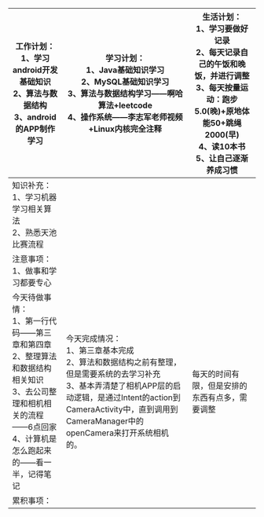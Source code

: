 | 工作计划：<br>1、学习android开发基础知识<br/>2、算法与数据结构<br/>3、android的APP制作学习 | 学习计划：<br/>1、Java基础知识学习<br/>2、MySQL基础知识学习<br/>3、算法与数据结构学习——啊哈算法+leetcode<br/>4、操作系统——李志军老师视频+Linux内核完全注释<br/> | 生活计划：<br/>1、学习要做好记录<br/>2、每天记录自己的午饭和晚饭，并进行调整<br/>3、每天按量运动：跑步5.0(晚)+原地体能50+跳绳2000(早)<br/>4、读10本书<br/>5、让自己逐渐养成习惯 <br/> |
| ------------------------------------------------------------ | ------------------------------------------------------------ | ------------------------------------------------------------ |
| 知识补充：<br/>1、学习机器学习相关算法<br/>2、熟悉天池比赛流程 |                                                              |                                                              |
| 注意事项：<br/>1、做事和学习都要专心                         |                                                              |                                                              |
| 今天待做事情：<br/>1、第一行代码——第三章和第四章<br/>2、整理算法和数据结构相关知识<br/>3、去公司整理和相机相关的流程——6点回家<br/>4、计算机是怎么跑起来的——看一半，记得笔记<br/> | 今天完成情况：<br/>1、第三章基本完成<br/>2、算法和数据结构之前有整理，但是需要系统的去学习补充<br/>3、基本弄清楚了相机APP层的启动逻辑，是通过Intent的action到CameraActivity中，直到调用到CameraManager中的openCamera来打开系统相机的。 | 每天的时间有限，但是安排的东西有点多，需要调整               |
| 累积事项：<br/>                                              |                                                              |                                                              |